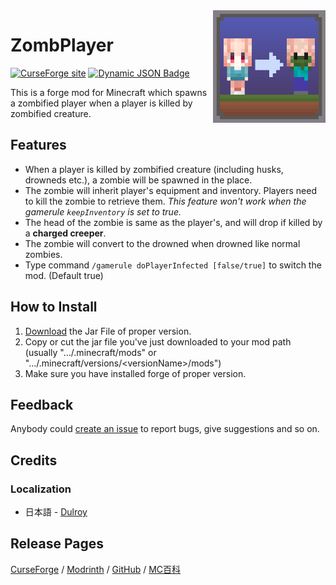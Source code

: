 <img src="src/main/resources/icon.png" align="right" width="180px"/>

# ZombPlayer

[![CurseForge site](http://cf.way2muchnoise.eu/full_filtpick_downloads.svg)](https://www.curseforge.com/minecraft/mc-mods/filtpick)
[![Dynamic JSON Badge](https://img.shields.io/badge/dynamic/json?url=https://api.modrinth.com/v2/project/filtpick&query=$.downloads&suffix=%20downloads&logo=Modrinth&label)](https://modrinth.com/mod/filtpick)

This is a forge mod for Minecraft which spawns a zombified player when a player is killed by zombified creature.

## Features

- When a player is killed by zombified creature (including husks, drowneds etc.), a zombie will be spawned in the place.
- The zombie will inherit player's equipment and inventory. Players need to kill the zombie to retrieve them. _This feature won't work when the gamerule `keepInventory` is set to true._
- The head of the zombie is same as the player's, and will drop if killed by a __charged creeper__.
- The zombie will convert to the drowned when drowned like normal zombies.
- Type command `/gamerule doPlayerInfected [false/true]` to switch the mod. (Default true)

## How to Install

1. [Download]() the Jar File of proper version.
2. Copy or cut the jar file you've just downloaded to your mod path (usually ".../.minecraft/mods" or ".../.minecraft/versions/\<versionName>/mods")
3. Make sure you have installed forge of proper version.

## Feedback

Anybody could [create an issue](https://github.com/APeng215/ZombPlayer-forge/issues/new) to report bugs, give suggestions and so on.

## Credits

### Localization

- 日本語 - [Dulroy](https://space.bilibili.com/313723598)

## Release Pages

[CurseForge]()
/ [Modrinth]()
/ [GitHub]()
/ [MC百科]()


